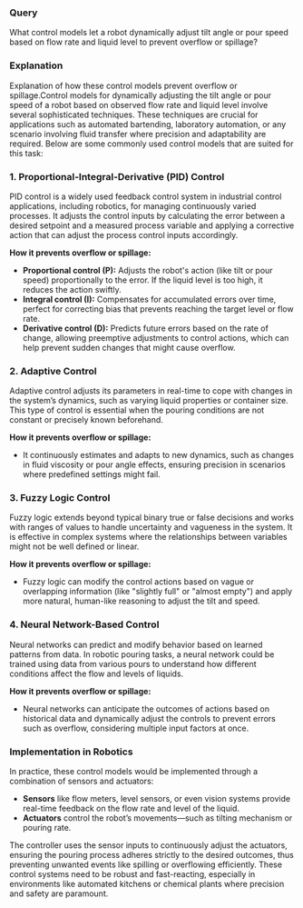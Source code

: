 ### Query
What control models let a robot dynamically adjust tilt angle or pour speed based on flow rate and liquid level to prevent overflow or spillage?

### Explanation
Explanation of how these control models prevent overflow or spillage.Control models for dynamically adjusting the tilt angle or pour speed of a robot based on observed flow rate and liquid level involve several sophisticated techniques. These techniques are crucial for applications such as automated bartending, laboratory automation, or any scenario involving fluid transfer where precision and adaptability are required. Below are some commonly used control models that are suited for this task:

### 1. Proportional-Integral-Derivative (PID) Control
PID control is a widely used feedback control system in industrial control applications, including robotics, for managing continuously varied processes. It adjusts the control inputs by calculating the error between a desired setpoint and a measured process variable and applying a corrective action that can adjust the process control inputs accordingly.

**How it prevents overflow or spillage:**
- **Proportional control (P):** Adjusts the robot's action (like tilt or pour speed) proportionally to the error. If the liquid level is too high, it reduces the action swiftly.
- **Integral control (I):** Compensates for accumulated errors over time, perfect for correcting bias that prevents reaching the target level or flow rate.
- **Derivative control (D):** Predicts future errors based on the rate of change, allowing preemptive adjustments to control actions, which can help prevent sudden changes that might cause overflow.

### 2. Adaptive Control
Adaptive control adjusts its parameters in real-time to cope with changes in the system’s dynamics, such as varying liquid properties or container size. This type of control is essential when the pouring conditions are not constant or precisely known beforehand.

**How it prevents overflow or spillage:**
- It continuously estimates and adapts to new dynamics, such as changes in fluid viscosity or pour angle effects, ensuring precision in scenarios where predefined settings might fail.

### 3. Fuzzy Logic Control
Fuzzy logic extends beyond typical binary true or false decisions and works with ranges of values to handle uncertainty and vagueness in the system. It is effective in complex systems where the relationships between variables might not be well defined or linear.

**How it prevents overflow or spillage:**
- Fuzzy logic can modify the control actions based on vague or overlapping information (like "slightly full" or "almost empty") and apply more natural, human-like reasoning to adjust the tilt and speed.

### 4. Neural Network-Based Control
Neural networks can predict and modify behavior based on learned patterns from data. In robotic pouring tasks, a neural network could be trained using data from various pours to understand how different conditions affect the flow and levels of liquids.

**How it prevents overflow or spillage:**
- Neural networks can anticipate the outcomes of actions based on historical data and dynamically adjust the controls to prevent errors such as overflow, considering multiple input factors at once.

### Implementation in Robotics
In practice, these control models would be implemented through a combination of sensors and actuators:
- **Sensors** like flow meters, level sensors, or even vision systems provide real-time feedback on the flow rate and level of the liquid.
- **Actuators** control the robot’s movements—such as tilting mechanism or pouring rate.

The controller uses the sensor inputs to continuously adjust the actuators, ensuring the pouring process adheres strictly to the desired outcomes, thus preventing unwanted events like spilling or overflowing efficiently. These control systems need to be robust and fast-reacting, especially in environments like automated kitchens or chemical plants where precision and safety are paramount.